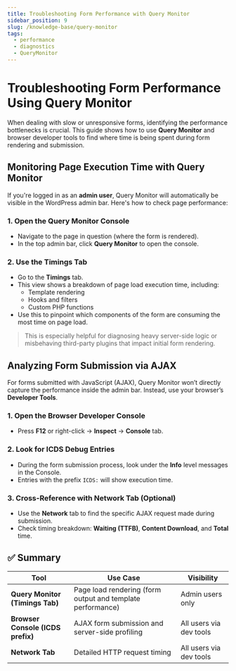```yaml
---
title: Troubleshooting Form Performance with Query Monitor
sidebar_position: 9
slug: /knowledge-base/query-monitor
tags:
  - performance
  - diagnostics
  - QueryMonitor
---
```


# Troubleshooting Form Performance Using Query Monitor

When dealing with slow or unresponsive forms, identifying the performance bottlenecks is crucial. This guide shows how to use **Query Monitor** and browser developer tools to find where time is being spent during form rendering and submission.


## Monitoring Page Execution Time with Query Monitor

If you're logged in as an **admin user**, Query Monitor will automatically be visible in the WordPress admin bar. Here's how to check page performance:

### 1. Open the Query Monitor Console
- Navigate to the page in question (where the form is rendered).
- In the top admin bar, click **Query Monitor** to open the console.

### 2. Use the **Timings** Tab
- Go to the **Timings** tab.
- This view shows a breakdown of page load execution time, including:
  - Template rendering
  - Hooks and filters
  - Custom PHP functions
- Use this to pinpoint which components of the form are consuming the most time on page load.

>  This is especially helpful for diagnosing heavy server-side logic or misbehaving third-party plugins that impact initial form rendering.


## Analyzing Form Submission via AJAX

For forms submitted with JavaScript (AJAX), Query Monitor won’t directly capture the performance inside the admin bar. Instead, use your browser’s **Developer Tools**.

### 1. Open the Browser Developer Console
- Press **F12** or right-click → **Inspect** → **Console** tab.

### 2. Look for ICDS Debug Entries
- During the form submission process, look under the **Info** level messages in the Console.
- Entries with the prefix `ICDS:` will show execution time.

### 3. Cross-Reference with Network Tab (Optional)
- Use the **Network** tab to find the specific AJAX request made during submission.
- Check timing breakdown: **Waiting (TTFB)**, **Content Download**, and **Total** time.


## ✅ Summary

| Tool | Use Case | Visibility |
|------|----------|------------|
| **Query Monitor (Timings Tab)** | Page load rendering (form output and template performance) | Admin users only |
| **Browser Console (ICDS prefix)** | AJAX form submission and server-side profiling | All users via dev tools |
| **Network Tab** | Detailed HTTP request timing | All users via dev tools |

